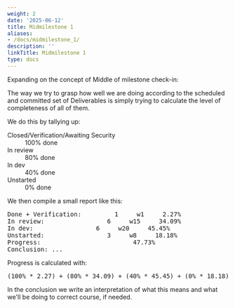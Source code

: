 ```yaml
---
weight: 2
date: '2025-06-12'
title: Midmilestone 1
aliases:
- /docs/midmilestone_1/
description: ''
linkTitle: Midmilestone 1
type: docs
---
```


Expanding on the concept of Middle of milestone check-in:

The way we try to grasp how well we are doing according to the scheduled and committed set of Deliverables is simply trying to calculate the level of completeness of all of them.

We do this by tallying up:

<dl class="dl-horizontal">
  <dt>Closed/Verification/Awaiting Security</dt>
  <dd>100% done</dd>

  <dt>In review</dt>
  <dd>80% done</dd>

  <dt>In dev</dt>
  <dd>40% done</dd>

  <dt>Unstarted</dt>
  <dd>0% done</dd>
</dl>

We then compile a small report like this:

<pre>
Done + Verification:         1     w1     2.27%
In review:                 6     w15     34.09%
In dev:                 6     w20     45.45%
Unstarted:                 3     w8     18.18%
Progress:                         47.73%
Conclusion: ...
</pre>

Progress is calculated with:

<pre>(100% * 2.27) + (80% * 34.09) + (40% * 45.45) + (0% * 18.18)</pre>

In the conclusion we write an interpretation of what this means and what we'll be doing to correct course, if needed.
